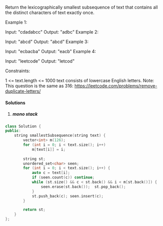 Return the lexicographically smallest subsequence of text that contains all the distinct characters of text exactly once.

Example 1:

Input: "cdadabcc"
Output: "adbc"
Example 2:

Input: "abcd"
Output: "abcd"
Example 3:

Input: "ecbacba"
Output: "eacb"
Example 4:

Input: "leetcode"
Output: "letcod"
 

Constraints:

1 <= text.length <= 1000
text consists of lowercase English letters.
Note: This question is the same as 316: https://leetcode.com/problems/remove-duplicate-letters/

#### Solutions

1. ##### mono stack

```c++
class Solution {
public:
    string smallestSubsequence(string text) {
        vector<int> m(126);
        for (int i = 0; i < text.size(); i++)
            m[text[i]] = i;
        
        string st;
        unordered_set<char> seen;
        for (int i = 0; i < text.size(); i++) {
            auto c = text[i];
            if (seen.count(c)) continue;
            while (st.size() && c < st.back() && i < m[st.back()]) {
                seen.erase(st.back());  st.pop_back();
            }
            st.push_back(c); seen.insert(c);
        }

        return st;
    }
};
```